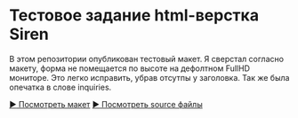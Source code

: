 # Тестовое задание html-верстка Siren

В этом репозитории опубликован тестовый макет.
Я сверстал согласно макету, форма не помещается по высоте на дефолтном FullHD мониторе. Это легко исправить, убрав отсутпы у заголовка.
Так же была опечатка в слове inquiries.

[:arrow_forward: Посмотреть макет](https://yaz47.github.io/testSirenTask/)
[:arrow_forward: Посмотреть source файлы](https://github.com/yaz47/testSirenTask/tree/master/source)
